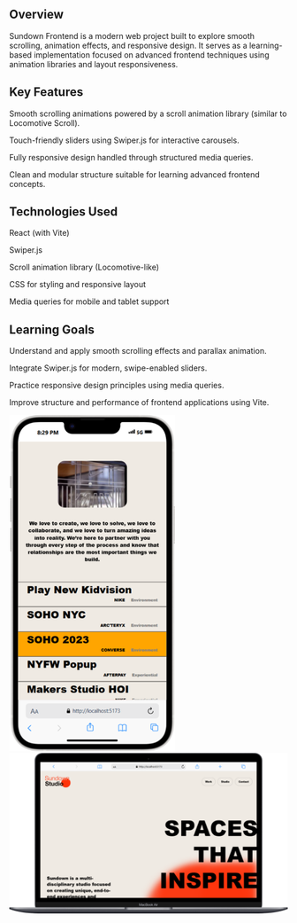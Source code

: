 ## Overview
Sundown Frontend is a modern web project built to explore smooth scrolling, animation effects, and responsive design. It serves as a learning-based implementation focused on advanced frontend techniques using animation libraries and layout responsiveness.

## Key Features
Smooth scrolling animations powered by a scroll animation library (similar to Locomotive Scroll).

Touch-friendly sliders using Swiper.js for interactive carousels.

Fully responsive design handled through structured media queries.

Clean and modular structure suitable for learning advanced frontend concepts.

## Technologies Used
React (with Vite)

Swiper.js

Scroll animation library (Locomotive-like)

CSS for styling and responsive layout

Media queries for mobile and tablet support

## Learning Goals
Understand and apply smooth scrolling effects and parallax animation.

Integrate Swiper.js for modern, swipe-enabled sliders.

Practice responsive design principles using media queries.

Improve structure and performance of frontend applications using Vite.

<img src="demo/444f871d-d3ff-45a0-b258-470b39580892.png" alt="Screenshot 1" width="300"/>
<img src="demo/ec22b66d-cd95-4124-8b65-93e1d87e57d4.png" alt="Screenshot 1" width="700"/>


